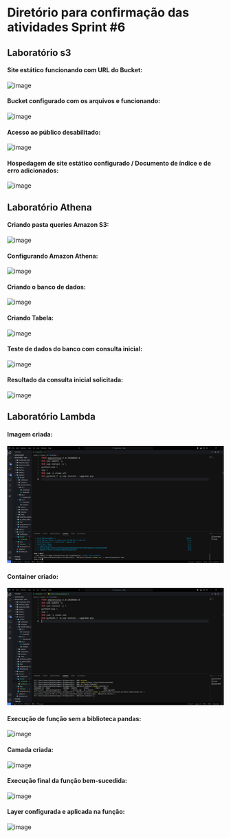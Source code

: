 Diretório para confirmação das atividades Sprint #6
===================================================

## Laboratório s3
#### Site estático funcionando com URL do Bucket:
![image](/Sprint_6/Laboratórios/lab-s3/Home%20Page%20do%20meu%20WebSite%20-%20Opera%2004_10_2023%2015_49_28.png)

#### Bucket configurado com os arquivos e funcionando:
![image](/Sprint_6/Laboratórios/lab-s3/Home%20Page%20do%20meu%20WebSite%20-%20Opera%2004_10_2023%2015_49_43.png)

#### Acesso ao público desabilitado:
![image](/Sprint_6/Laboratórios/lab-s3/Home%20Page%20do%20meu%20WebSite%20-%20Opera%2004_10_2023%2015_49_57.png)

#### Hospedagem de site estático configurado / Documento de índice e de erro adicionados:
![image](/Sprint_6/Laboratórios/lab-s3/Home%20Page%20do%20meu%20WebSite%20-%20Opera%2004_10_2023%2015_50_14.png)

## Laboratório Athena

#### Criando pasta **queries** Amazon S3:
![image](/Sprint_6/Laboratórios/lab-athena/Home%20Page%20do%20meu%20WebSite%20-%20Opera%2004_10_2023%2015_58_21.png)

#### Configurando Amazon Athena:
![image](/Sprint_6/Laboratórios/lab-athena/Home%20Page%20do%20meu%20WebSite%20-%20Opera%2004_10_2023%2016_03_17.png)

#### Criando o banco de dados:
![image](/Sprint_6/Laboratórios/lab-athena/Home%20Page%20do%20meu%20WebSite%20-%20Opera%2004_10_2023%2016_04_27.png)

#### Criando Tabela:
![image](/Sprint_6/Laboratórios/lab-athena/Query%20editor%20_%20Athena%20_%20us-east-1%20-%20Opera%2004_10_2023%2016_38_47.png)

#### Teste de dados do banco com consulta inicial:
![image](/Sprint_6/Laboratórios/lab-athena/Query%20editor%20_%20Athena%20_%20us-east-1%20-%20Opera%2004_10_2023%2016_39_27.png)

#### Resultado da consulta inicial solicitada:
![image](/Sprint_6/Laboratórios/lab-athena/Query%20editor%20_%20Athena%20_%20us-east-1%20-%20Opera%2004_10_2023%2016_40_02.png)
## Laboratório Lambda

#### Imagem criada:
![image](/Sprint_6/Laboratórios/lab-lambda/Dockerfile%20-%20Repositório%20-%20D&A%20-%20Visual%20Studio%20Code%2005_10_2023%2014_58_24.png)

#### Container criado:
![image](/Sprint_6/Laboratórios/lab-lambda/Dockerfile%20-%20Repositório%20-%20D&A%20-%20Visual%20Studio%20Code%2005_10_2023%2015_05_36.png)

#### Execução de função sem a biblioteca pandas:
![image](/Sprint_6/Laboratórios/lab-lambda/funcao-lambda%20-%20Lambda%20-%20Opera%2005_10_2023%2014_13_57.png)

#### Camada criada:
![image](/Sprint_6/Laboratórios/lab-lambda/Lambda%20_%20us-east-1%20-%20Opera%2005_10_2023%2015_11_36.png)

#### Execução final da função bem-sucedida:
![image](/Sprint_6/Laboratórios/lab-lambda/Lambda%20_%20us-east-1%20-%20Opera%2005_10_2023%2015_15_56.png)

#### Layer configurada e aplicada na função:
![image](/Sprint_6/Laboratórios/lab-lambda/Lambda%20_%20us-east-1%20-%20Opera%2005_10_2023%2015_12_46.png)
